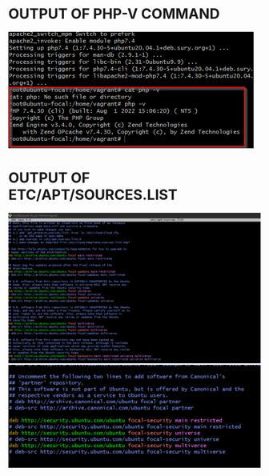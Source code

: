 # OUTPUT OF PHP-V COMMAND
![](Images/contentofphp-v.png)

# OUTPUT OF ETC/APT/SOURCES.LIST
![](Images/contentofsourceslist.png)
![](Images/contentofsourceslist2.png)
